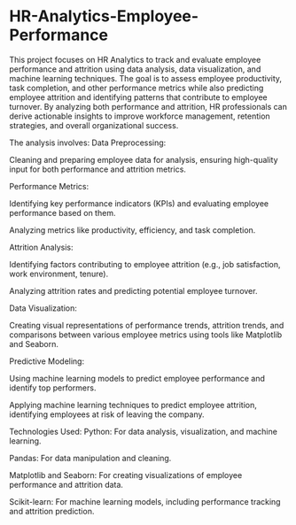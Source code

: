 # HR-Analytics-Employee-Performance
This project focuses on HR Analytics to track and evaluate employee performance and attrition using data analysis, data visualization, and machine learning techniques. The goal is to assess employee productivity, task completion, and other performance metrics while also predicting employee attrition and identifying patterns that contribute to employee turnover. By analyzing both performance and attrition, HR professionals can derive actionable insights to improve workforce management, retention strategies, and overall organizational success.

The analysis involves:
Data Preprocessing:

Cleaning and preparing employee data for analysis, ensuring high-quality input for both performance and attrition metrics.

Performance Metrics:

Identifying key performance indicators (KPIs) and evaluating employee performance based on them.

Analyzing metrics like productivity, efficiency, and task completion.

Attrition Analysis:

Identifying factors contributing to employee attrition (e.g., job satisfaction, work environment, tenure).

Analyzing attrition rates and predicting potential employee turnover.

Data Visualization:

Creating visual representations of performance trends, attrition trends, and comparisons between various employee metrics using tools like Matplotlib and Seaborn.

Predictive Modeling:

Using machine learning models to predict employee performance and identify top performers.

Applying machine learning techniques to predict employee attrition, identifying employees at risk of leaving the company.

Technologies Used:
Python: For data analysis, visualization, and machine learning.

Pandas: For data manipulation and cleaning.

Matplotlib and Seaborn: For creating visualizations of employee performance and attrition data.

Scikit-learn: For machine learning models, including performance tracking and attrition prediction.
